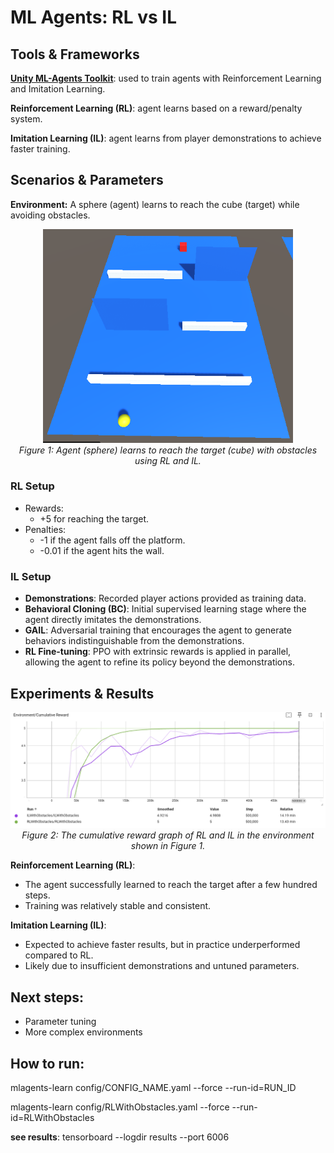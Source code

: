 # ML Agents: RL vs IL

## Tools & Frameworks

**[Unity ML-Agents Toolkit](https://github.com/Unity-Technologies/ml-agents)**: used to train agents with Reinforcement Learning and Imitation Learning.

**Reinforcement Learning (RL)**: agent learns based on a reward/penalty system.

**Imitation Learning (IL)**: agent learns from player demonstrations to achieve faster training.

## Scenarios & Parameters
<!--
**Basic Environment:** A sphere (agent) learns to reach the cube (target).
<p align="center">
    <img src="images/ToyExample1.png" alt="Example 1" width="400"/>
    <br/><em>Figure 1: Agent (sphere) learns to reach the target (cube) using RL and IL.</em>
</p>
-->
**Environment:** A sphere (agent) learns to reach the cube (target) while avoiding obstacles.
<p align="center">
    <img src="images/ToyExample2.png" alt="Example 2" width="400"/>
    <br/><em>Figure 1: Agent (sphere) learns to reach the target (cube) with obstacles using RL and IL.</em>
</p>

### RL Setup
- Rewards:
  - +5 for reaching the target.
- Penalties:
  - -1 if the agent falls off the platform.
  - -0.01 if the agent hits the wall.

### IL Setup
- **Demonstrations**: Recorded player actions provided as training data.
- **Behavioral Cloning (BC)**: Initial supervised learning stage where the agent directly imitates the demonstrations.
- **GAIL**: Adversarial training that encourages the agent to generate behaviors indistinguishable from the demonstrations.
- **RL Fine-tuning**: PPO with extrinsic rewards is applied in parallel, allowing the agent to refine its policy beyond the demonstrations.

## Experiments & Results
<p align="center">
    <img src="images/Reward_withObstacles.png" alt="Reward Graph"/>
    <br/><em>Figure 2: The cumulative reward graph of RL and IL in the environment shown in Figure 1.</em>
</p>

**Reinforcement Learning (RL)**:    
- The agent successfully learned to reach the target after a few hundred steps.
- Training was relatively stable and consistent.

**Imitation Learning (IL)**:
- Expected to achieve faster results, but in practice underperformed compared to RL.
- Likely due to insufficient demonstrations and untuned parameters.

## Next steps: 
- Parameter tuning
- More complex environments

## How to run:
mlagents-learn config/CONFIG_NAME.yaml --force --run-id=RUN_ID

mlagents-learn config/RLWithObstacles.yaml --force --run-id=RLWithObstacles

**see results**:
tensorboard --logdir results --port 6006




